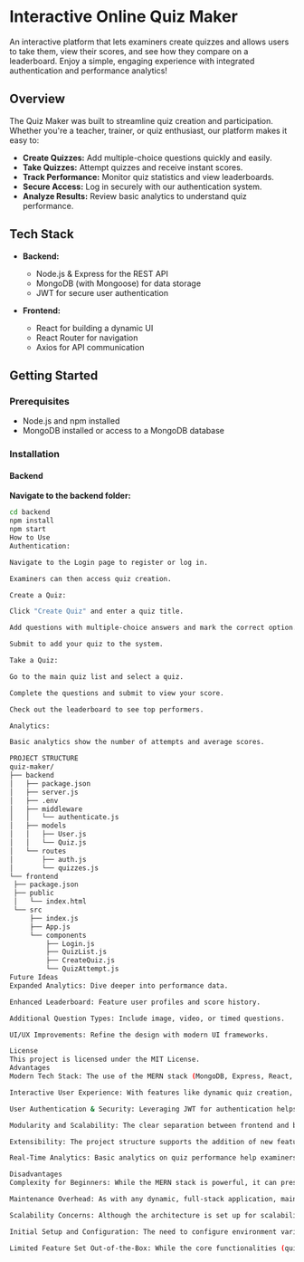 # Interactive Online Quiz Maker

An interactive platform that lets examiners create quizzes and allows users to take them, view their scores, and see how they compare on a leaderboard. Enjoy a simple, engaging experience with integrated authentication and performance analytics!

## Overview

The Quiz Maker was built to streamline quiz creation and participation. Whether you're a teacher, trainer, or quiz enthusiast, our platform makes it easy to:
- **Create Quizzes:** Add multiple-choice questions quickly and easily.
- **Take Quizzes:** Attempt quizzes and receive instant scores.
- **Track Performance:** Monitor quiz statistics and view leaderboards.
- **Secure Access:** Log in securely with our authentication system.
- **Analyze Results:** Review basic analytics to understand quiz performance.

## Tech Stack

- **Backend:**  
  - Node.js & Express for the REST API  
  - MongoDB (with Mongoose) for data storage  
  - JWT for secure user authentication

- **Frontend:**  
  - React for building a dynamic UI  
  - React Router for navigation  
  - Axios for API communication

## Getting Started

### Prerequisites

- Node.js and npm installed
- MongoDB installed or access to a MongoDB database

### Installation

#### Backend
**Navigate to the backend folder:**

   ```bash
   cd backend
npm install
npm start
How to Use
Authentication:

Navigate to the Login page to register or log in.

Examiners can then access quiz creation.

Create a Quiz:

Click "Create Quiz" and enter a quiz title.

Add questions with multiple-choice answers and mark the correct option.

Submit to add your quiz to the system.

Take a Quiz:

Go to the main quiz list and select a quiz.

Complete the questions and submit to view your score.

Check out the leaderboard to see top performers.

Analytics:

Basic analytics show the number of attempts and average scores.

PROJECT STRUCTURE
quiz-maker/
├── backend
│   ├── package.json
│   ├── server.js
│   ├── .env
│   ├── middleware
│   │   └── authenticate.js
│   ├── models
│   │   ├── User.js
│   │   └── Quiz.js
│   └── routes
│       ├── auth.js
│       └── quizzes.js
└── frontend
    ├── package.json
    ├── public
    │   └── index.html
    └── src
        ├── index.js
        ├── App.js
        └── components
            ├── Login.js
            ├── QuizList.js
            ├── CreateQuiz.js
            └── QuizAttempt.js
Future Ideas
Expanded Analytics: Dive deeper into performance data.

Enhanced Leaderboard: Feature user profiles and score history.

Additional Question Types: Include image, video, or timed questions.

UI/UX Improvements: Refine the design with modern UI frameworks.

License
This project is licensed under the MIT License.
Advantages
Modern Tech Stack: The use of the MERN stack (MongoDB, Express, React, Node.js) provides a robust, scalable, and widely supported foundation. This stack is known for its efficiency in building full-stack JavaScript applications.

Interactive User Experience: With features like dynamic quiz creation, real-time scoring, and a leaderboard, the project offers an engaging and interactive experience for both examiners and quiz takers.

User Authentication & Security: Leveraging JWT for authentication helps protect sensitive features like quiz creation and administration, ensuring that only authorized users can make changes.

Modularity and Scalability: The clear separation between frontend and backend components facilitates future enhancements. Additional features—such as more detailed analytics or advanced question types—can be integrated with minimal disruption.

Extensibility: The project structure supports the addition of new features, such as multimedia questions, timed assessments, or enhanced performance metrics, making it a solid starting point for further development.

Real-Time Analytics: Basic analytics on quiz performance help examiners monitor engagement and quiz effectiveness, providing actionable insights for continuous improvement.

Disadvantages
Complexity for Beginners: While the MERN stack is powerful, it can present a steep learning curve for developers who are new to full-stack JavaScript or unfamiliar with concepts like JWT or asynchronous programming in Node.js..

Maintenance Overhead: As with any dynamic, full-stack application, maintaining consistency across the frontend and backend, managing dependencies, and keeping up with security updates may require continuous effort.

Scalability Concerns: Although the architecture is set up for scalability, achieving optimal performance under heavy load (e.g., when thousands of users participate in quizzes simultaneously) might necessitate additional optimizations or infrastructure investments.

Initial Setup and Configuration: The need to configure environment variables, set up a MongoDB instance, and manage separate development environments for frontend and backend can be time-consuming, especially for smaller teams or individual developers.

Limited Feature Set Out-of-the-Box: While the core functionalities (quiz creation, attempting, authentication, analytics, and leaderboard) offer a solid base, additional features (like detailed user profiles, adaptive quizzes, or advanced reporting) are not included by default and would require further development.

